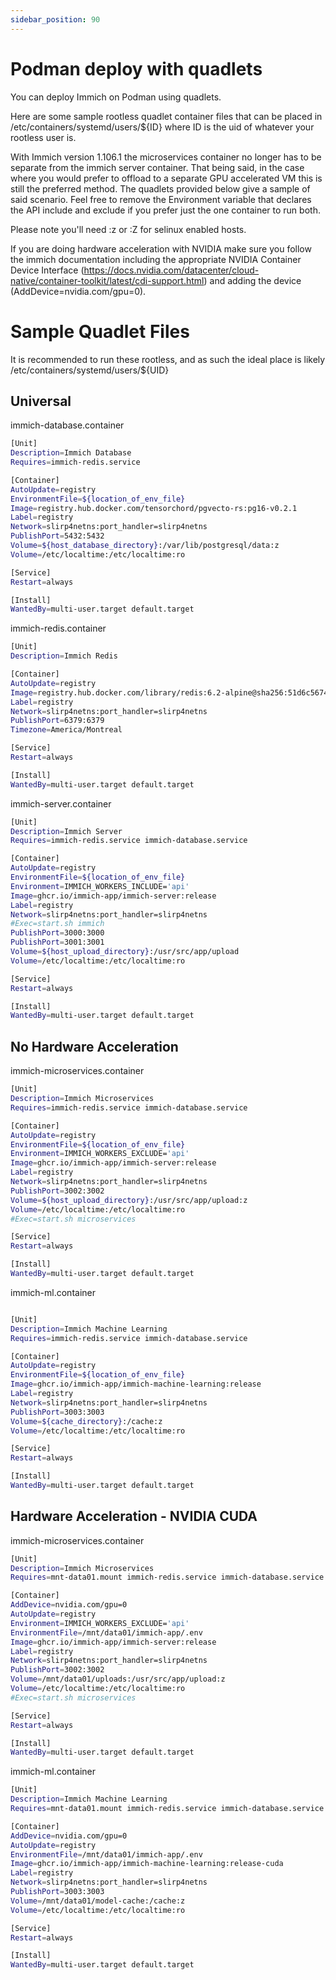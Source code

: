 ```yaml
---
sidebar_position: 90
---
```


# Podman deploy with quadlets

You can deploy Immich on Podman using quadlets.

Here are some sample rootless quadlet container files that can be placed in /etc/containers/systemd/users/${ID} where ID is the uid of whatever your rootless user is.

With Immich version 1.106.1 the microservices container no longer has to be separate from the immich server container. That being said, in the case where you would prefer to offload to a separate GPU accelerated VM this is still the preferred method. The quadlets provided below give a sample of said scenario. Feel free to remove the Environment variable that declares the API include and exclude if you prefer just the one container to run both.

Please note you'll need :z or :Z for selinux enabled hosts.

If you are doing hardware acceleration with NVIDIA make sure you follow the immich documentation including the appropriate NVIDIA Container Device Interface (https://docs.nvidia.com/datacenter/cloud-native/container-toolkit/latest/cdi-support.html) and adding the device (AddDevice=nvidia.com/gpu=0).

# Sample Quadlet Files

It is recommended to run these rootless, and as such the ideal place is likely /etc/containers/systemd/users/${UID}

## Universal

immich-database.container
```bash
[Unit]
Description=Immich Database
Requires=immich-redis.service

[Container]
AutoUpdate=registry
EnvironmentFile=${location_of_env_file}
Image=registry.hub.docker.com/tensorchord/pgvecto-rs:pg16-v0.2.1
Label=registry
Network=slirp4netns:port_handler=slirp4netns
PublishPort=5432:5432
Volume=${host_database_directory}:/var/lib/postgresql/data:z
Volume=/etc/localtime:/etc/localtime:ro

[Service]
Restart=always

[Install]
WantedBy=multi-user.target default.target
```

immich-redis.container
```bash
[Unit]
Description=Immich Redis

[Container]
AutoUpdate=registry
Image=registry.hub.docker.com/library/redis:6.2-alpine@sha256:51d6c56749a4243096327e3fb964a48ed92254357108449cb6e23999c37773c5
Label=registry
Network=slirp4netns:port_handler=slirp4netns
PublishPort=6379:6379
Timezone=America/Montreal

[Service]
Restart=always

[Install]
WantedBy=multi-user.target default.target
```

immich-server.container
```bash
[Unit]
Description=Immich Server
Requires=immich-redis.service immich-database.service

[Container]
AutoUpdate=registry
EnvironmentFile=${location_of_env_file}
Environment=IMMICH_WORKERS_INCLUDE='api'
Image=ghcr.io/immich-app/immich-server:release
Label=registry
Network=slirp4netns:port_handler=slirp4netns
#Exec=start.sh immich
PublishPort=3000:3000
PublishPort=3001:3001
Volume=${host_upload_directory}:/usr/src/app/upload
Volume=/etc/localtime:/etc/localtime:ro

[Service]
Restart=always

[Install]
WantedBy=multi-user.target default.target
```

## No Hardware Acceleration

immich-microservices.container
```bash
[Unit]
Description=Immich Microservices
Requires=immich-redis.service immich-database.service

[Container]
AutoUpdate=registry
EnvironmentFile=${location_of_env_file}
Environment=IMMICH_WORKERS_EXCLUDE='api'
Image=ghcr.io/immich-app/immich-server:release
Label=registry
Network=slirp4netns:port_handler=slirp4netns
PublishPort=3002:3002
Volume=${host_upload_directory}:/usr/src/app/upload:z
Volume=/etc/localtime:/etc/localtime:ro
#Exec=start.sh microservices

[Service]
Restart=always

[Install]
WantedBy=multi-user.target default.target
```

immich-ml.container
```bash

[Unit]
Description=Immich Machine Learning
Requires=immich-redis.service immich-database.service

[Container]
AutoUpdate=registry
EnvironmentFile=${location_of_env_file}
Image=ghcr.io/immich-app/immich-machine-learning:release
Label=registry
Network=slirp4netns:port_handler=slirp4netns
PublishPort=3003:3003
Volume=${cache_directory}:/cache:z
Volume=/etc/localtime:/etc/localtime:ro

[Service]
Restart=always

[Install]
WantedBy=multi-user.target default.target
```

## Hardware Acceleration - NVIDIA CUDA

immich-microservices.container
```bash
[Unit]
Description=Immich Microservices
Requires=mnt-data01.mount immich-redis.service immich-database.service

[Container]
AddDevice=nvidia.com/gpu=0
AutoUpdate=registry
Environment=IMMICH_WORKERS_EXCLUDE='api'
EnvironmentFile=/mnt/data01/immich-app/.env
Image=ghcr.io/immich-app/immich-server:release
Label=registry
Network=slirp4netns:port_handler=slirp4netns
PublishPort=3002:3002
Volume=/mnt/data01/uploads:/usr/src/app/upload:z
Volume=/etc/localtime:/etc/localtime:ro
#Exec=start.sh microservices

[Service]
Restart=always

[Install]
WantedBy=multi-user.target default.target
```

immich-ml.container
```bash
[Unit]
Description=Immich Machine Learning
Requires=mnt-data01.mount immich-redis.service immich-database.service

[Container]
AddDevice=nvidia.com/gpu=0
AutoUpdate=registry
EnvironmentFile=/mnt/data01/immich-app/.env
Image=ghcr.io/immich-app/immich-machine-learning:release-cuda
Label=registry
Network=slirp4netns:port_handler=slirp4netns
PublishPort=3003:3003
Volume=/mnt/data01/model-cache:/cache:z
Volume=/etc/localtime:/etc/localtime:ro

[Service]
Restart=always

[Install]
WantedBy=multi-user.target default.target
```

